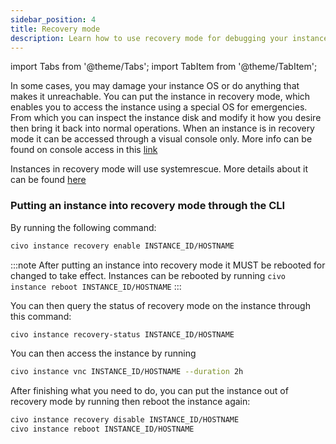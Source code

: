 ```yaml
---
sidebar_position: 4
title: Recovery mode
description: Learn how to use recovery mode for debugging your instances become inaccessible
---
```


import Tabs from '@theme/Tabs';
import TabItem from '@theme/TabItem';

<head>
  <title>How to use recovery mode | Civo Documentation</title>
</head> 

In some cases, you may damage your instance OS or do anything that makes it unreachable. You can put the instance in recovery mode, which enables you to access the instance using a special OS for emergencies. From which you can inspect the instance disk and modify it how you desire then bring it back into normal operations. When an instance is in recovery mode it can be accessed through a visual console only.
More info can be found on console access in this [link](https://www.civo.com/api/console-access)

Instances in recovery mode will use systemrescue. More details about it can be found [here](https://www.system-rescue.org/)

### Putting an instance into recovery mode through the CLI

By running the following command:

```sh
civo instance recovery enable INSTANCE_ID/HOSTNAME
```

:::note
After putting an instance into recovery mode it MUST be rebooted for changed to take effect.
Instances can be rebooted by running `civo instance reboot INSTANCE_ID/HOSTNAME`
:::

You can then query the status of recovery mode on the instance through this command:

```sh
civo instance recovery-status INSTANCE_ID/HOSTNAME
```

You can then access the instance by running

```sh
civo instance vnc INSTANCE_ID/HOSTNAME --duration 2h
```

After finishing what you need to do, you can put the instance out of recovery mode by running then reboot the instance again:

```sh
civo instance recovery disable INSTANCE_ID/HOSTNAME
civo instance reboot INSTANCE_ID/HOSTNAME
```
